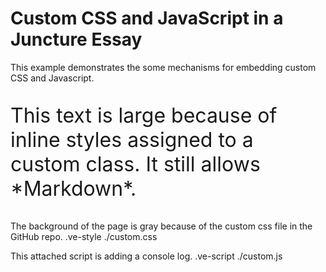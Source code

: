# Custom CSS and JavaScript in a Juncture Essay
This example demonstrates the some mechanisms for embedding custom CSS and Javascript.


<p class='bigText' markdown>
This text is large because of inline styles assigned to a custom class. It still allows *Markdown*.
</p>
<style>
    .bigText {
        font-size: 2rem;
    }
</style>

<script>
    // This inline script will generate a console log.
    console.log("This log is generated as an example of an inline script.");
</script>

The background of the page is gray because of the custom css file in the GitHub repo.
.ve-style ./custom.css

This attached script is adding a console log.
.ve-script ./custom.js



